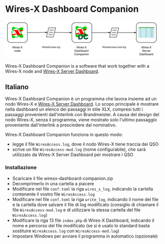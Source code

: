 # Wires-X Dashboard Companion
![Description](./images/description.svg)


Wires-X Dashboard Companion is a software that work together with a Wires-X node and [Wires-X Server Dashboard](https://www.grupporadiofirenze.net/2019/03/23/una-semplice-dashboard-per-nodi-wires-x-yaesu/).


## Italiano

Wires-X Dashboard Companion è un programma che lavora insieme ad un nodo Wires-X e [Wires-X Server Dashboard](https://www.grupporadiofirenze.net/2019/03/23/una-semplice-dashboard-per-nodi-wires-x-yaesu/).
Lo scopo principale è mostrare nella dashboard un elenco dei passaggi in stile XLX, compresi tutti i passaggi provenienti dall'interlink con Brandmeister.
A causa del design del nodo Wires-X, senza il programma, viene mostrato solo l'ultimo passaggio proveniente dall'interlink a prescindere dal nominativo.

Wires-X Dashboard Companion funziona in questo modo:
- legge il file `WiresAccess.log`, dove il nodo Wires-X tiene traccia dei QSO
- scrive un file `WiresAccess-mod.log` (nome configurabile), che sarà utilizzato da Wires-X Server Dashboard per mostrare i QSO

### Installazione

- Scaricare il file wiresx-dashboard-companion.zip
- Decomprimerlo in una cartella a piacere
- Modificare nel file `conf.toml` la riga `wires_x_log`, indicando la cartella contenente il vostro file `WiresAccess.log`
- Modificare nel file `conf.toml` la riga `write_log`, indicando il nome del file e la cartella dove salvare il file di log modificato (consiglio di chiamare il file `WiresAccess-mod.log` e di utilizzare la stessa cartella del file `WiresAccess.log`)
- Modificare la riga 13 file `index.php` di Wires-X Dashboard, indicando il nome e percorso del file modificato (se si è usato lo standard basta sostituire `WiresAccess.log` con `WiresAccess-mod.log`)  
- Impostare Windows per avviare il programma in automatico (opzionale)